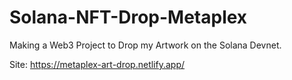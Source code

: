 # Solana-NFT-Drop-Metaplex
Making a Web3 Project to Drop my Artwork on the Solana Devnet.


Site: https://metaplex-art-drop.netlify.app/
